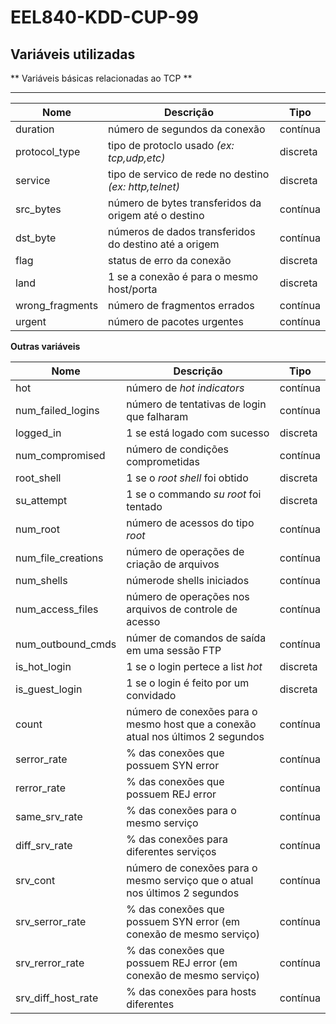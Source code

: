 # EEL840-KDD-CUP-99


## Variáveis utilizadas

** Variáveis básicas relacionadas ao TCP **

---
| Nome| Descrição | Tipo  |
|---|---|---|
|duration|número de segundos da conexão|contínua|
|protocol_type|tipo de protoclo usado *(ex: tcp,udp,etc)*|discreta|
|service|tipo de servico de rede no destino *(ex: http,telnet)*|discreta|
|src_bytes|número de bytes transferidos da origem até o destino|contínua|
|dst_byte|números de dados transferidos do destino até a origem|contínua|
|flag|status de erro da conexão|discreta|
|land|1 se a conexão é para o mesmo host/porta|discreta|
|wrong_fragments|número de fragmentos errados|contínua|
|urgent|número de pacotes urgentes|contínua|


**Outras variáveis**

| Nome| Descrição  | Tipo  |
|---|---|---|
|hot|número de *hot indicators*| contínua|
|num_failed_logins|número de tentativas de login que falharam|contínua|
|logged_in|1 se está logado com sucesso|discreta|
|num_compromised|número de condições comprometidas|contínua|
|root_shell|1 se o *root shell* foi obtido|discreta|
|su_attempt| 1 se o commando *su root* foi tentado|discreta|
|num_root|número de acessos do tipo *root*|contínua|
|num_file_creations|número de operações de criação de arquivos|contínua|
|num_shells|númerode shells iniciados|contínua|
|num_access_files|número de operações nos arquivos de controle de acesso|contínua|
|num_outbound_cmds|númer de comandos de saída em uma sessão FTP|contínua|
|is_hot_login|1 se o login pertece a list *hot*|discreta|
|is_guest_login|1 se o login é feito por um convidado|discreta|
|count|número de conexões para o mesmo host que a conexão atual nos últimos 2 segundos |contínua|
|serror_rate|% das conexões que possuem SYN error|contínua|
|rerror_rate|% das conexões que possuem REJ error|contínua|
|same_srv_rate|% das conexões para o mesmo serviço|contínua|
|diff_srv_rate|% das conexões para diferentes serviços|contínua|
|srv_cont|número de conexões para o mesmo serviço que o atual nos últimos 2 segundos|contínua|
|srv_serror_rate|% das conexões que possuem SYN error (em conexão de mesmo serviço)|contínua|
|srv_rerror_rate|% das conexões que possuem REJ error (em conexão de mesmo serviço)|contínua|
|srv_diff_host_rate |% das conexões para hosts diferentes|contínua|